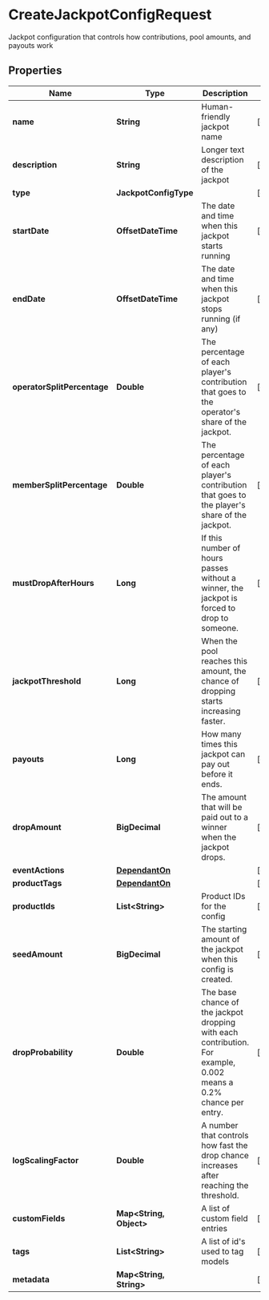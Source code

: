 

# CreateJackpotConfigRequest

Jackpot configuration that controls how contributions, pool amounts, and payouts work

## Properties

Name | Type | Description | Notes
------------ | ------------- | ------------- | -------------
**name** | **String** | Human-friendly jackpot name |  [optional]
**description** | **String** | Longer text description of the jackpot |  [optional]
**type** | **JackpotConfigType** |  |  [optional]
**startDate** | **OffsetDateTime** | The date and time when this jackpot starts running |  [optional]
**endDate** | **OffsetDateTime** | The date and time when this jackpot stops running (if any) |  [optional]
**operatorSplitPercentage** | **Double** | The percentage of each player&#39;s contribution that goes to the operator&#39;s share of the jackpot.  |  [optional]
**memberSplitPercentage** | **Double** | The percentage of each player&#39;s contribution that goes to the player&#39;s share of the jackpot.  |  [optional]
**mustDropAfterHours** | **Long** | If this number of hours passes without a winner, the jackpot is forced to drop to someone.  |  [optional]
**jackpotThreshold** | **Long** | When the pool reaches this amount, the chance of dropping starts increasing faster.  |  [optional]
**payouts** | **Long** | How many times this jackpot can pay out before it ends.  |  [optional]
**dropAmount** | **BigDecimal** | The amount that will be paid out to a winner when the jackpot drops.  |  [optional]
**eventActions** | [**DependantOn**](DependantOn.md) |  |  [optional]
**productTags** | [**DependantOn**](DependantOn.md) |  |  [optional]
**productIds** | **List&lt;String&gt;** | Product IDs for the config |  [optional]
**seedAmount** | **BigDecimal** | The starting amount of the jackpot when this config is created.  |  [optional]
**dropProbability** | **Double** | The base chance of the jackpot dropping with each contribution. For example, 0.002 means a 0.2% chance per entry.  |  [optional]
**logScalingFactor** | **Double** | A number that controls how fast the drop chance increases after reaching the threshold.  |  [optional]
**customFields** | **Map&lt;String, Object&gt;** | A list of custom field entries |  [optional]
**tags** | **List&lt;String&gt;** | A list of id&#39;s used to tag models |  [optional]
**metadata** | **Map&lt;String, String&gt;** |  |  [optional]



